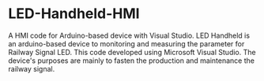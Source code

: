 # LED-Handheld-HMI
A HMI code for Arduino-based device with Visual Studio.
LED Handheld is an arduino-based device to monitoring and measuring the parameter for Railway Signal LED. This code developed using Microsoft Visual Studio. 
The device's purposes are mainly to fasten the production and maintenance the railway signal.
